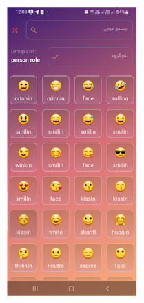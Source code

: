 <img src="https://github.com/behnamUix2024/Emojitone/blob/master/app/src/main/java/com/behnamuix/emojitone/ui/screenshot/sc1.png" alt="App Screenshot" width="300"/>

